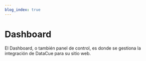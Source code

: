 ```yaml
---
blog_index: true
---
```


# Dashboard
El Dashboard, o también panel de control, es donde se gestiona la integración de DataCue para su sitio web.

<ArticleIndex type="dashboard"  lang="es" />
